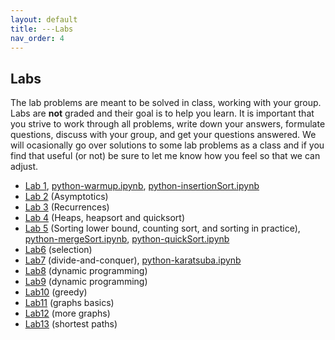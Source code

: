 ```yaml
---
layout: default 
title: ---Labs 
nav_order: 4
---
```


## Labs 

The lab problems are meant to be solved in class, working with your group.   Labs are __not__ graded and their goal is to help you learn. It is
important that you strive to work through all problems, write down your answers, formulate questions, discuss with your group, and get your questions answered. We will ocasionally go over solutions to some lab problems as a class and if you find that
useful (or not) be sure to let me know how you feel so that we can adjust. 

* [Lab 1](docs/lab1.pdf), [python-warmup.ipynb](docs/python-warmup.ipynb), [python-insertionSort.ipynb](docs/python-insertionSort.ipynb)
* [Lab 2](docs/lab2.pdf) (Asymptotics) 
* [Lab 3](docs/lab3.pdf) (Recurrences)
* [Lab 4](docs/lab4.pdf) (Heaps, heapsort and quicksort)
* [Lab 5](docs/lab5.pdf) (Sorting lower bound, counting sort, and sorting in practice), [python-mergeSort.ipynb](docs/python-mergesort.ipynb), [python-quickSort.ipynb](/docs/python-quicksort.ipynb)
* [Lab6](docs/lab6.pdf) (selection)
* [Lab7](docs/lab7.pdf) (divide-and-conquer), [python-karatsuba.ipynb](docs/python-Karatsuba.ipynb)
* [Lab8](docs/lab8.pdf) (dynamic programming)
* [Lab9](docs/lab9.pdf) (dynamic programming)
* [Lab10](docs/lab10.pdf) (greedy)
* [Lab11](docs/lab11.pdf) (graphs basics)
* [Lab12](docs/lab12.pdf) (more graphs)
* [Lab13](docs/lab13.pdf) (shortest paths)

<!---
#*[Lab14](docs/lab14.pdf) (minimum spanning trees)
--->
